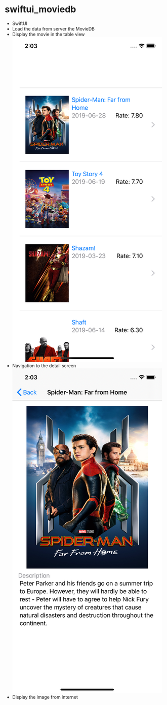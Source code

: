 # swiftui_moviedb
- SwiftUI
- Load the data from server the MovieDB 
- Display the movie in the table view
![List](/List.png)
- Navigation to the detail screen
![List](/Detail.png)
- Display the image from internet
